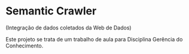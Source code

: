 
# Semantic Crawler
(Integração de dados coletados da Web de Dados)

Este projeto se trata de um trabalho de aula para Disciplina Gerência do Conhecimento.

